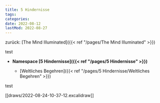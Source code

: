 ```yaml
---
title: 5 Hindernisse
tags:
categories:
date: 2022-08-12
lastMod: 2022-08-27
---
```

zurück: [The Mind Illuminated]({{< ref "/pages/The Mind Illuminated" >}})

test

  + **Namespace [5 Hindernisse]({{< ref "/pages/5 Hindernisse" >}})**

    + [Weltliches Begehren]({{< ref "/pages/5 Hindernisse/Weltliches Begehren" >}})

 test



[[draws/2022-08-24-10-37-12.excalidraw]]
